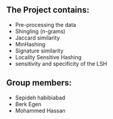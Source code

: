 ## The Project contains: 
- Pre-processing the data
- Shingling (n-grams)
- Jaccard similarity
- MinHashing
- Signature similarity
- Locality Sensitive Hashing
- sensitivity and specificity of the LSH

## Group members:
- Sepideh habibiabad
- Berk Egen
- Mohammed Hassan

